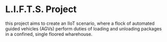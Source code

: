 # L.I.F.T.S. Project
this project aims to create an IIoT scenario, where a flock of automated guided vehicles (AGVs) perform duties of loading and unloading packages in a confined, single floored wharehouse.  
